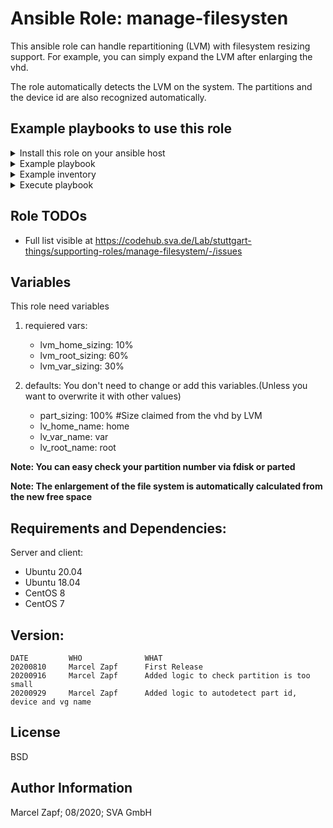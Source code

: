 # Ansible Role: manage-filesysten
This ansible role can handle repartitioning (LVM) with filesystem resizing support. For example, you can simply expand the LVM after enlarging the vhd. 

The role automatically detects the LVM on the system. The partitions and the device id are also recognized automatically.

## Example playbooks to use this role

<details><summary>Install this role on your ansible host</summary>

```
cat <<EOF > /tmp/requirements.yaml
- src: git@codehub.sva.de:Lab/stuttgart-things/supporting-roles/manage-filesystem.git
  scm: git
EOF
ansible-galaxy install -r /tmp/requirements.yaml --force
```

</details>


<details><summary>Example playbook </summary>

```
- hosts: "fs"
  gather_facts: true
  become: true
  vars:
    lvm_home_sizing: 10%
    lvm_root_sizing: 60%
    lvm_var_sizing: 30%

  roles:
    - manage-filesystem
```

**Note: This role requires become yes**
</details>

<details><summary>Example inventory</summary>

```
[fs]
foo.bar.example.com ansible_user=foobar
```
</details>

<details><summary>Execute playbook</summary>

```
ansible-playbook -i inventory manage-filesystem.yml
```
</details>


## Role TODOs
- Full list visible at https://codehub.sva.de/Lab/stuttgart-things/supporting-roles/manage-filesystem/-/issues



## Variables

This role need variables

1. requiered vars:
    - lvm_home_sizing: 10%
    - lvm_root_sizing: 60%
    - lvm_var_sizing: 30%

2. defaults: You don't need to change or add this variables.(Unless you want to overwrite it with other values)
    - part_sizing: 100%                 #Size claimed from the vhd by LVM
    - lv_home_name: home
    - lv_var_name: var
    - lv_root_name: root

**Note: You can easy check your partition number via fdisk or parted**

**Note: The enlargement of the file system is automatically calculated from the new free space**
    
## Requirements and Dependencies:
Server and client:
- Ubuntu 20.04
- Ubuntu 18.04
- CentOS 8
- CentOS 7

## Version:
```
DATE         WHO       		  WHAT
20200810     Marcel Zapf      First Release
20200916     Marcel Zapf      Added logic to check partition is too small
20200929     Marcel Zapf      Added logic to autodetect part id, device and vg name
```

License
-------

BSD

Author Information
------------------

Marcel Zapf; 08/2020; SVA GmbH